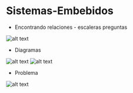 # Sistemas-Embebidos

[ideas]: https://github.com/pavanegasg/Sistemas-Embebidos/blob/master/ideas.png
[diagrama1]: https://github.com/pavanegasg/Sistemas-Embebidos/blob/master/diagrama1.jpeg
[diagrama2]: https://github.com/pavanegasg/Sistemas-Embebidos/blob/master/diagrama2.jpeg
[problema]: https://github.com/pavanegasg/Sistemas-Embebidos/blob/master/problema.png

* Encontrando relaciones - escaleras preguntas 

![alt text][ideas]

* Diagramas 

![alt text][diagrama1]
![alt text][diagrama2]

* Problema 

![alt text][problema]
